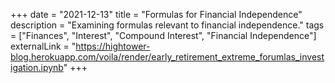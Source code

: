 +++
date = "2021-12-13"
title = "Formulas for Financial Independence"
description = "Examining formulas relevant to financial independence."
tags = ["Finances", "Interest", "Compound Interest", "Financial Independence"]
externalLink = "https://hightower-blog.herokuapp.com/voila/render/early_retirement_extreme_forumlas_investigation.ipynb"
+++
